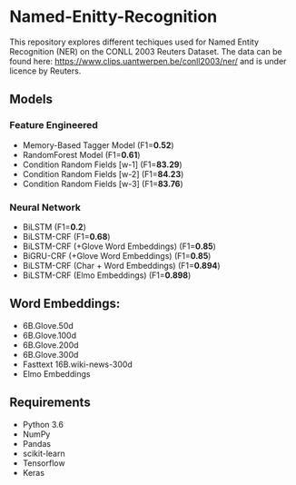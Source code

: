 # Named-Enitty-Recognition

This repository explores different techiques used for Named Entity Recognition (NER) on the CONLL 2003 Reuters Dataset. The data can be found here: https://www.clips.uantwerpen.be/conll2003/ner/ and is under licence by Reuters. 

## Models
### Feature Engineered
- Memory-Based Tagger Model (F1=**0.52**) 
- RandomForest Model (F1=**0.61**) 
- Condition Random Fields [w-1] (F1=**83.29**) 
- Condition Random Fields [w-2] (F1=**84.23**) 
- Condition Random Fields [w-3] (F1=**83.76**) 

### Neural Network 
- BiLSTM (F1=**0.2**)
- BiLSTM-CRF (F1=**0.68**)
- BiLSTM-CRF (+Glove Word Embeddings) (F1=**0.85**)
- BiGRU-CRF (+Glove Word Embeddings) (F1=**0.85**)
- BiLSTM-CRF (Char + Word Embeddings) (F1=**0.894**)
- BiLSTM-CRF (Elmo Embeddings) (F1=**0.898**)

## Word Embeddings:
- 6B.Glove.50d
- 6B.Glove.100d
- 6B.Glove.200d
- 6B.Glove.300d
- Fasttext 16B.wiki-news-300d
- Elmo Embeddings

## Requirements
- Python 3.6
- NumPy
- Pandas
- scikit-learn
- Tensorflow
- Keras
